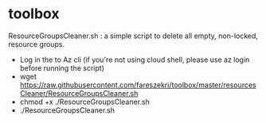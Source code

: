 # toolbox
ResourceGroupsCleaner.sh : a simple script to delete all empty, non-locked, resource groups.
  * Log in the to  Az cli (if you're not using cloud shell, please use az login before running the script)
  * wget <https://raw.githubusercontent.com/fareszekri/toolbox/master/resourcesCleaner/ResourceGroupsCleaner.sh>
  * chmod +x ./ResourceGroupsCleaner.sh
  * ./ResourceGroupsCleaner.sh

